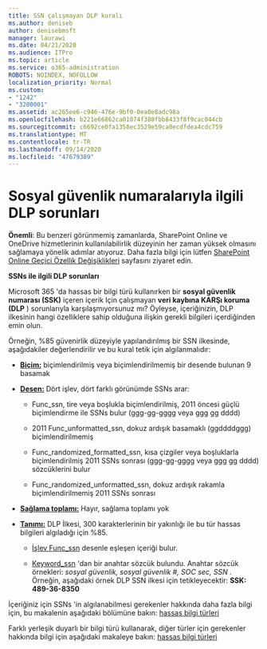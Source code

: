 ```yaml
---
title: SSN çalışmayan DLP kuralı
ms.author: deniseb
author: denisebmsft
manager: laurawi
ms.date: 04/21/2020
ms.audience: ITPro
ms.topic: article
ms.service: o365-administration
ROBOTS: NOINDEX, NOFOLLOW
localization_priority: Normal
ms.custom:
- "1242"
- "3200001"
ms.assetid: ac265ee6-c946-476e-9bf0-0ea0e8adc98a
ms.openlocfilehash: b221e66862ca01074f380fbb8433f8f9cac044cb
ms.sourcegitcommit: c6692ce0fa1358ec3529e59ca0ecdfdea4cdc759
ms.translationtype: MT
ms.contentlocale: tr-TR
ms.lasthandoff: 09/14/2020
ms.locfileid: "47679389"
---
```

# <a name="dlp-issues-with-social-security-numbers"></a>Sosyal güvenlik numaralarıyla ilgili DLP sorunları

**Önemli**: Bu benzeri görünmemiş zamanlarda, SharePoint Online ve OneDrive hizmetlerinin kullanılabilirlik düzeyinin her zaman yüksek olmasını sağlamaya yönelik adımlar atıyoruz. Daha fazla bilgi için lütfen [SharePoint Online Geçici Özellik Değişiklikleri](https://aka.ms/ODSPAdjustments) sayfasını ziyaret edin.

**SSNs ile ilgili DLP sorunları**

Microsoft 365 'da hassas bir bilgi türü kullanırken bir **sosyal güvenlik numarası (SSK)** içeren içerik Için çalışmayan **veri kaybına KARŞı koruma (DLP** ) sorunlarıyla karşılaşmıyorsunuz mı? Öyleyse, içeriğinizin, DLP ilkesinin hangi özelliklere sahip olduğuna ilişkin gerekli bilgileri içerdiğinden emin olun. 
  
Örneğin, %85 güvenirlik düzeyiyle yapılandırılmış bir SSN ilkesinde, aşağıdakiler değerlendirilir ve bu kural tetik için algılanmalıdır:
  
- **[Biçim:](https://docs.microsoft.com/microsoft-365/compliance/sensitive-information-type-entity-definitions#format-80)** biçimlendirilmiş veya biçimlendirilmemiş bir desende bulunan 9 basamak

- **[Desen:](https://msconnect.microsoft.com/https:/docs.microsoft.com/office365/securitycompliance/what-the-sensitive-information-types-look-for#pattern-80)** Dört işlev, dört farklı görünümde SSNs arar:

  - Func_ssn, tire veya boşlukla biçimlendirilmiş, 2011 öncesi güçlü biçimlendirme ile SSNs bulur (ggg-gg-gggg veya ggg gg dddd)

  - 2011 Func_unformatted_ssn, dokuz ardışık basamaklı (ggddddggg) biçimlendirilmemiş

  - Func_randomized_formatted_ssn, kısa çizgiler veya boşluklarla biçimlendirilmiş 2011 SSNs sonrası (ggg-gg-gggg veya ggg gg dddd) sözcüklerini bulur

  - Func_randomized_unformatted_ssn, dokuz ardışık rakamla biçimlendirilmemiş 2011 SSNs sonrası

- **[Sağlama toplamı:](https://docs.microsoft.com/microsoft-365/compliance/sensitive-information-type-entity-definitions#checksum-79)** Hayır, sağlama toplamı yok

- **[Tanımı:](https://docs.microsoft.com/microsoft-365/compliance/sensitive-information-type-entity-definitions#definition-80)** DLP İlkesi, 300 karakterlerinin bir yakınlığı ile bu tür hassas bilgileri algıladığı için %85.

  - [İşlev Func_ssn](https://docs.microsoft.com/microsoft-365/compliance/sensitive-information-type-entity-definitions#pattern-80) desenle eşleşen içeriği bulur.

  - [Keyword_ssn](https://docs.microsoft.com/microsoft-365/compliance/sensitive-information-type-entity-definitions#keyword_ssn) 'dan bir anahtar sözcük bulundu. Anahtar sözcük örnekleri:  *sosyal güvenlik, sosyal güvenlik #, SOC sec, SSN*  . Örneğin, aşağıdaki örnek DLP SSN ilkesi için tetikleyecektir: **SSK: 489-36-8350**
  
İçeriğiniz için SSNs 'in algılanabilmesi gerekenler hakkında daha fazla bilgi için, bu makalenin aşağıdaki bölümüne bakın: [hassas bilgi türleri](https://docs.microsoft.com/microsoft-365/compliance/sensitive-information-type-entity-definitions#us-social-security-number-ssn)
  
Farklı yerleşik duyarlı bir bilgi türü kullanarak, diğer türler için gerekenler hakkında bilgi için aşağıdaki makaleye bakın: [hassas bilgi türleri](https://docs.microsoft.com/microsoft-365/compliance/sensitive-information-type-entity-definitions)
  